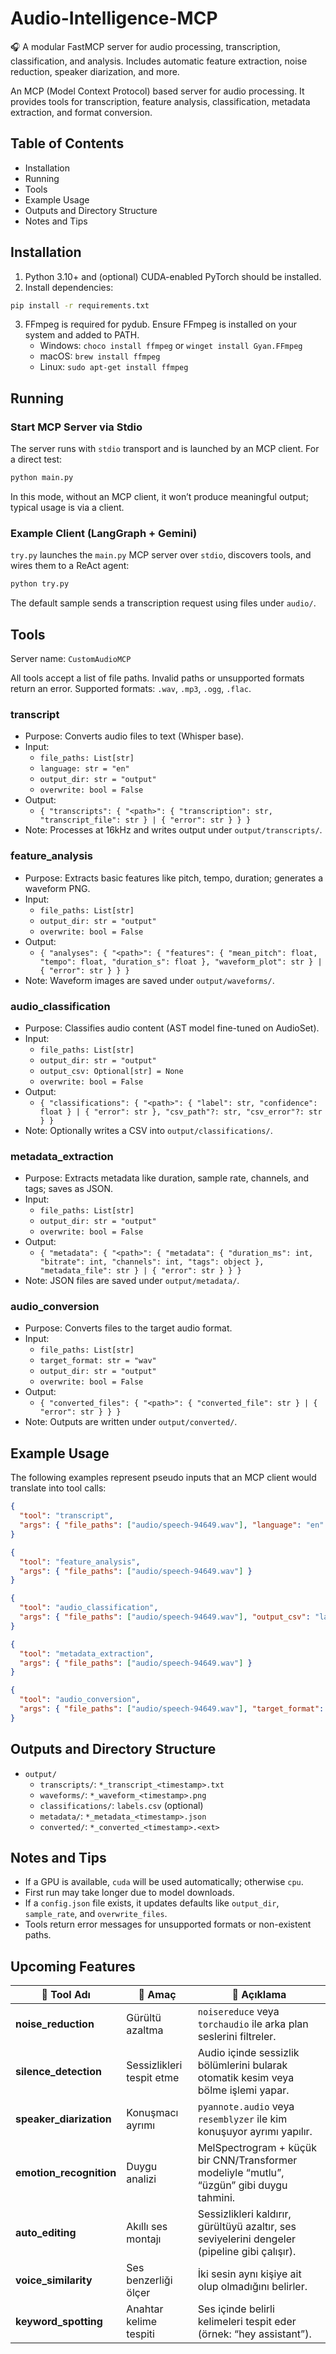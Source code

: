 # Audio-Intelligence-MCP
🎧 A modular FastMCP server for audio processing, transcription, classification, and analysis. Includes automatic feature extraction, noise reduction, speaker diarization, and more.

An MCP (Model Context Protocol) based server for audio processing. It provides tools for transcription, feature analysis, classification, metadata extraction, and format conversion.

## Table of Contents
- Installation
- Running
- Tools
- Example Usage
- Outputs and Directory Structure
- Notes and Tips

## Installation
1) Python 3.10+ and (optional) CUDA-enabled PyTorch should be installed.
2) Install dependencies:
```bash
pip install -r requirements.txt
```
3) FFmpeg is required for pydub. Ensure FFmpeg is installed on your system and added to PATH.
   - Windows: `choco install ffmpeg` or `winget install Gyan.FFmpeg`
   - macOS: `brew install ffmpeg`
   - Linux: `sudo apt-get install ffmpeg`

## Running
### Start MCP Server via Stdio
The server runs with `stdio` transport and is launched by an MCP client. For a direct test:
```bash
python main.py
```
In this mode, without an MCP client, it won’t produce meaningful output; typical usage is via a client.

### Example Client (LangGraph + Gemini)
`try.py` launches the `main.py` MCP server over `stdio`, discovers tools, and wires them to a ReAct agent:
```bash
python try.py
```
The default sample sends a transcription request using files under `audio/`.

## Tools
Server name: `CustomAudioMCP`

All tools accept a list of file paths. Invalid paths or unsupported formats return an error. Supported formats: `.wav`, `.mp3`, `.ogg`, `.flac`.

### transcript
- Purpose: Converts audio files to text (Whisper base).
- Input:
  - `file_paths: List[str]`
  - `language: str = "en"`
  - `output_dir: str = "output"`
  - `overwrite: bool = False`
- Output:
  - `{ "transcripts": { "<path>": { "transcription": str, "transcript_file": str } | { "error": str } } }`
- Note: Processes at 16kHz and writes output under `output/transcripts/`.

### feature_analysis
- Purpose: Extracts basic features like pitch, tempo, duration; generates a waveform PNG.
- Input:
  - `file_paths: List[str]`
  - `output_dir: str = "output"`
  - `overwrite: bool = False`
- Output:
  - `{ "analyses": { "<path>": { "features": { "mean_pitch": float, "tempo": float, "duration_s": float }, "waveform_plot": str } | { "error": str } } }`
- Note: Waveform images are saved under `output/waveforms/`.

### audio_classification
- Purpose: Classifies audio content (AST model fine-tuned on AudioSet).
- Input:
  - `file_paths: List[str]`
  - `output_dir: str = "output"`
  - `output_csv: Optional[str] = None`
  - `overwrite: bool = False`
- Output:
  - `{ "classifications": { "<path>": { "label": str, "confidence": float } | { "error": str }, "csv_path"?: str, "csv_error"?: str } }`
- Note: Optionally writes a CSV into `output/classifications/`.

### metadata_extraction
- Purpose: Extracts metadata like duration, sample rate, channels, and tags; saves as JSON.
- Input:
  - `file_paths: List[str]`
  - `output_dir: str = "output"`
  - `overwrite: bool = False`
- Output:
  - `{ "metadata": { "<path>": { "metadata": { "duration_ms": int, "bitrate": int, "channels": int, "tags": object }, "metadata_file": str } | { "error": str } } }`
- Note: JSON files are saved under `output/metadata/`.

### audio_conversion
- Purpose: Converts files to the target audio format.
- Input:
  - `file_paths: List[str]`
  - `target_format: str = "wav"`
  - `output_dir: str = "output"`
  - `overwrite: bool = False`
- Output:
  - `{ "converted_files": { "<path>": { "converted_file": str } | { "error": str } } }`
- Note: Outputs are written under `output/converted/`.

## Example Usage
The following examples represent pseudo inputs that an MCP client would translate into tool calls:

```json
{
  "tool": "transcript",
  "args": { "file_paths": ["audio/speech-94649.wav"], "language": "en" }
}
```

```json
{
  "tool": "feature_analysis",
  "args": { "file_paths": ["audio/speech-94649.wav"] }
}
```

```json
{
  "tool": "audio_classification",
  "args": { "file_paths": ["audio/speech-94649.wav"], "output_csv": "labels.csv" }
}
```

```json
{
  "tool": "metadata_extraction",
  "args": { "file_paths": ["audio/speech-94649.wav"] }
}
```

```json
{
  "tool": "audio_conversion",
  "args": { "file_paths": ["audio/speech-94649.wav"], "target_format": "mp3" }
}
```

## Outputs and Directory Structure
- `output/`
  - `transcripts/`: `*_transcript_<timestamp>.txt`
  - `waveforms/`: `*_waveform_<timestamp>.png`
  - `classifications/`: `labels.csv` (optional)
  - `metadata/`: `*_metadata_<timestamp>.json`
  - `converted/`: `*_converted_<timestamp>.<ext>`

## Notes and Tips
- If a GPU is available, `cuda` will be used automatically; otherwise `cpu`.
- First run may take longer due to model downloads.
- If a `config.json` file exists, it updates defaults like `output_dir`, `sample_rate`, and `overwrite_files`.
- Tools return error messages for unsupported formats or non-existent paths.

## Upcoming Features
| 🧩 **Tool Adı** | 🎯 **Amaç** | 🧾 **Açıklama** |
|------------------|-------------|------------------|
| **noise_reduction** | Gürültü azaltma | `noisereduce` veya `torchaudio` ile arka plan seslerini filtreler. |
| **silence_detection** | Sessizlikleri tespit etme | Audio içinde sessizlik bölümlerini bularak otomatik kesim veya bölme işlemi yapar. |
| **speaker_diarization** | Konuşmacı ayrımı | `pyannote.audio` veya `resemblyzer` ile kim konuşuyor ayrımı yapılır. |
| **emotion_recognition** | Duygu analizi | MelSpectrogram + küçük bir CNN/Transformer modeliyle “mutlu”, “üzgün” gibi duygu tahmini. |
| **auto_editing** | Akıllı ses montajı | Sessizlikleri kaldırır, gürültüyü azaltır, ses seviyelerini dengeler (pipeline gibi çalışır). |
| **voice_similarity** | Ses benzerliği ölçer | İki sesin aynı kişiye ait olup olmadığını belirler. |
| **keyword_spotting** | Anahtar kelime tespiti | Ses içinde belirli kelimeleri tespit eder (örnek: “hey assistant”). |


